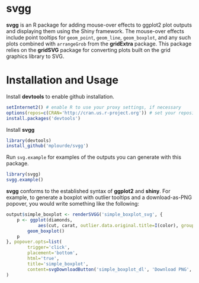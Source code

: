 svgg
================================
**svgg** is an R package for adding mouse-over effects to ggplot2 plot outputs and displaying them using the Shiny framework. The mouse-over effects include point tooltips for `geom_point`, `geom_line`, `geom_boxplot`, and any such plots combined with `arrangeGrob` from the **gridExtra** package. This package relies on the **gridSVG** package for converting plots built on the grid graphics library to SVG.

Installation and Usage
================================
Install **devtools** to enable github installation.

```r
setInternet2() # enable R to use your proxy settings, if necessary
options(repos=c(CRAN='http://cran.us.r-project.org')) # set your repository
install.packages('devtools')
```

Install **svgg**
```r
library(devtools)
install_github('mplourde/svgg')
```

Run `svg.example` for examples of the outputs you can generate with this package.

```r
library(svgg)
svgg.example()
```

**svgg** conforms to the established syntax of **ggplot2** and **shiny**. For example, to generate a boxplot with outlier tooltips and a download-as-PNG popover, you would write something like the
following:

```r
output$simple_boxplot <- renderSVGG('simple_boxplot_svg', {
    p <- ggplot(diamonds, 
            aes(cut, carat, outlier.data.original.title=I(color), group=cut)) + 
        geom_boxplot()
    p
}, popover.opts=list(
        trigger='click', 
        placement='bottom', 
        html='true', 
        title='simple_boxplot',
        content=svgDownloadButton('simple_boxplot_dl', 'Download PNG', 'simple_boxplot'))
)
```
